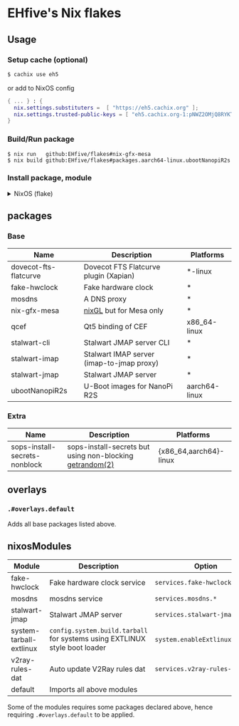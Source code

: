 # EHfive's Nix flakes

## Usage

### Setup cache (optional)

```bash
$ cachix use eh5
```

or add to NixOS config

```nix
{ ... } : {
  nix.settings.substituters =  [ "https://eh5.cachix.org" ];
  nix.settings.trusted-public-keys = [ "eh5.cachix.org-1:pNWZ2OMjQ8RYKTbMsiU/AjztyyC8SwvxKOf6teMScKQ=" ];
}
```

### Build/Run package

```
$ nix run   github:EHfive/flakes#nix-gfx-mesa
$ nix build github:EHfive/flakes#packages.aarch64-linux.ubootNanopiR2s
```

### Install package, module

<details>
<summary>NixOS (flake)</summary>

```nix
# flake.nix
{
  inputs.eh5 = {
    url = "github:EHfive/flakes";
    inputs.nixpkgs.follows = "nixpkgs";
  };

  outputs = { self, nixpkgs, eh5 }: {
    nixosConfigurations.your-machine = nixpkgs.lib.nixosSystem rec {
      # system = ...
      modules = [
        # ...
        # imports all
        eh5.nixosModules.default
        # or on demand
        #eh5.nixosModules.mosdns
        #eh5.nixosModules.v2ray-next
        { pkgs, ... }: {
          nixpkgs.overlays = [
            # ...
            eh5.overlays.default
          ];

          environment.systemPackages = [
            pkgs.nix-gfx-mesa # via overlay
            # or specify the package directly
            #eh5.packages.${system}.nix-gfx-mesa
          ];
        }
      ];
    };
  };
}
```

All packages in this repo are also re-exported into [github:nixos-cn/flakes](https://github.com/nixos-cn/flakes), you can install from it in same fashion as above.

```
$ nix run github:nixos-cn/flakes#re-export.netease-cloud-music
$ # or in full path
$ nix run github:nixos-cn/flakes#legacyPackages.x86_64-linux.re-export.netease-cloud-music
```

</details>

## packages

### Base

| Name                  | Description                                                | Platforms     |
| --------------------- | ---------------------------------------------------------- | ------------- |
| dovecot-fts-flatcurve | Dovecot FTS Flatcurve plugin (Xapian)                      | \*-linux      |
| fake-hwclock          | Fake hardware clock                                        | \*            |
| mosdns                | A DNS proxy                                                | \*            |
| nix-gfx-mesa          | [nixGL](https://github.com/guibou/nixGL) but for Mesa only | \*            |
| qcef                  | Qt5 binding of CEF                                         | x86_64-linux  |
| stalwart-cli          | Stalwart JMAP server CLI                                   | \*            |
| stalwart-imap         | Stalwart IMAP server (imap-to-jmap proxy)                  | \*            |
| stalwart-jmap         | Stalwart JMAP server                                       | \*            |
| ubootNanopiR2s        | U-Boot images for NanoPi R2S                               | aarch64-linux |

### Extra

| Name                          | Description                                                                                           | Platforms              |
| ----------------------------- | ----------------------------------------------------------------------------------------------------- | ---------------------- |
| sops-install-secrets-nonblock | sops-install-secrets but using non-blocking [getrandom(2)](https://man.archlinux.org/man/getrandom.2) | {x86_64,aarch64}-linux |

## overlays

### `.#overlays.default`

Adds all base packages listed above.

## nixosModules

| Module                  | Description                                                                | Option                         |
| ----------------------- | -------------------------------------------------------------------------- | ------------------------------ |
| fake-hwclock            | Fake hardware clock service                                                | `services.fake-hwclock.enable` |
| mosdns                  | mosdns service                                                             | `services.mosdns.*`            |
| stalwart-jmap           | Stalwart JMAP server                                                       | `services.stalwart-jmap.*`     |
| system-tarball-extlinux | `config.system.build.tarball` for systems using EXTLINUX style boot loader | `system.enableExtlinuxTarball` |
| v2ray-rules-dat         | Auto update V2Ray rules dat                                                | `services.v2ray-rules-dat.*`   |
| default                 | Imports all above modules                                                  |                                |

Some of the modules requires some packages declared above, hence requiring `.#overlays.default` to be applied.
